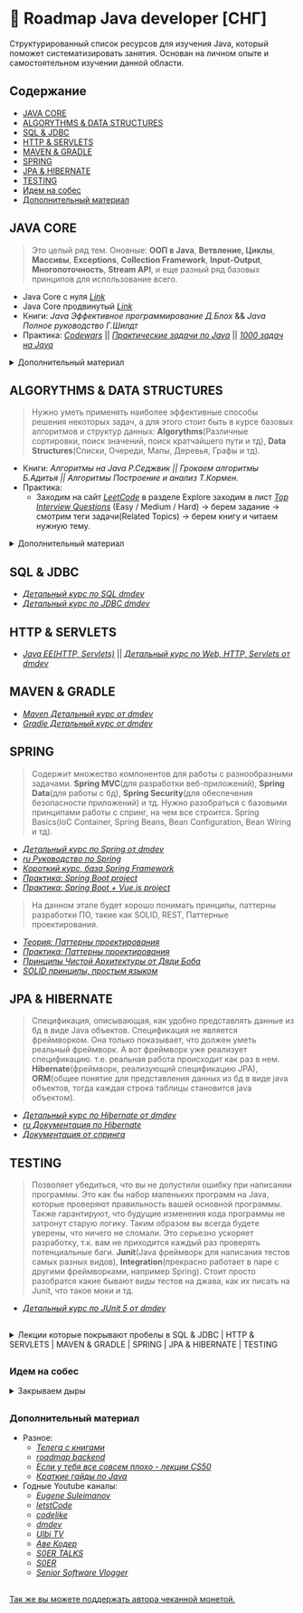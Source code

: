 # :scroll: Roadmap Java developer [СНГ]

Структурированный список ресурсов для изучения Java, который поможет систематизировать занятия. Основан на личном опыте и самостоятельном изучении данной области.




## Содержание
* [JAVA CORE](#java-core)
* [ALGORYTHMS & DATA STRUCTURES](#algorythms--data-structures)
* [SQL & JDBC](#sql--jdbc)
* [HTTP & SERVLETS](#http--servlets)
* [MAVEN & GRADLE](#maven--gradle)
* [SPRING](#spring)
* [JPA & HIBERNATE](#jpa--hibernate)
* [TESTING](#testing)
* [Идем на собес](#идем-на-собес)
* [Дополнительный материал](#дополнительный-материал)





## JAVA CORE
> Это целый ряд тем. Оновные: **ООП в Java**, **Ветвление, Циклы**, **Массивы**, **Exceptions**, **Collection Framework**, **Input-Output**, **Многопоточность**, **Stream API**, и еще разный ряд базовых принципов для использование всего.

* Java Core с нуля *[Link](https://coursehunter.net/course/java-dzhava-dlya-nachinayushchih-s-nulya-do-sertifikata-oracle)*
* Java Core продвинутый *[Link](https://youtube.com/playlist?list=PLqj7-hRTFl_oDMBjI_EstsFcDAwt-Arhs)*
* Книги: *Java Эффективное программирование Д.Блох* && *Java Полное руководство Г.Шилдт*
* Практика: *[Codewars](https://www.codewars.com/kata/search/java?beta=false&order_by=popularity+desc&q=&r%5B%5D=-8&tags=)* || *[Практические задачи по Java](https://habr.com/ru/post/440436/)* || *[1000 задач на Java](https://github.com/allicen/Java-1000)*

<details>
<summary> Дополнительный материал </summary>

Ниже *[лекции от Головача](https://youtube.com/playlist?list=PLoij6udfBnciBZf7aLRmayAzcisWfAwOY)* которые покрывают пробелы в знаниях.

* Java Core Процедурное программирование(детали основ), итерация, рекурсия, динамические структуры данных, память в Java:
  * *[Additional#1.Dec2013(Сети база) №1](https://youtube.com/playlist?list=PLoij6udfBncjdjKiKlnqikkIjrPLFeivp)*
  * *[Additional#2.SQL.Dec2013 №2](https://youtube.com/playlist?list=PLoij6udfBnchYCncZyAzZyFjTGkXIKc7B)*
  * *[(Итерация) Java Core December: Procedural Java. Лекция #1 №3](https://youtube.com/playlist?list=PLoij6udfBncigG7gvCLBMd3y0mR_ekCv8)*
  * *[(Итерация) Java Core December: Procedural Java. Лекция #2 №4](https://youtube.com/playlist?list=PLoij6udfBncjzPJ4yyysa4Fqz1BrZH3g9)*
  * *[(Рекурсия) Java Core December: Procedural Java. Лекция #3 №5](https://youtube.com/playlist?list=PLoij6udfBncifDy8AjaU5wcG_UDPjDSSb)*
  * *[(Динамические структуры данных) Java Core December: Procedural Java. Лекция #4 №6](https://youtube.com/playlist?list=PLoij6udfBncijqEUPXhY-NS0ZKWALlN0B)*
  * *[(Память в Java) Java Core December: Procedural Java. Лекция #5 №7](https://youtube.com/playlist?list=PLoij6udfBncilPJMzXtsOyUutDDULrtEm)*

* Исключения в Java, механика работы исключений, throws + checked/unchecked, иерархия исключений, классификация исключений, "устройство": message, cause, custom fields, сцепленные исключения, стратегии обработки ошибок, try-with-resources (+ suppressed exceptions), multi-catch (+ more precise rethrow):
  * *[(Основы иключения) Java Core December: Exceptions. Лекция #6 №1](https://youtube.com/playlist?list=PLoij6udfBncilVuX_R0sBrESIlyfQWVjm)*
  * *[(try-with-resources, иерархия) Java Core December: Exceptions. Лекция #7 №2](https://youtube.com/playlist?list=PLoij6udfBnchbxh8ZAY-FPlmj97aCILTY)*
  * *[(checked/unchecked, иерархия) Java Core December: Exceptions. Лекция #8 №3](https://youtube.com/playlist?list=PLoij6udfBncjLoxagaF5tGsDp-0XKMyhc)*
  * *[() Java Core December: Exceptions. Лекция #9 №4](https://youtube.com/playlist?list=PLoij6udfBnchR-Cc-RB4EUZokLrLlIuWQ)*

* Java I/O, byte-ориентированные потоки, char-ориентированные потоки, java-type-ориентированные потоки(классы-адаптеры, классы-декораторы, работа с файловой системой, сериализация и клонирование)
  * *[(кодировка) Java Core December: IO. Лекция #10 №1](https://youtube.com/playlist?list=PLoij6udfBncidoWbNwteMhqkE_uxcnWP1)*
  * *[(адаптеры/декораторы) Java Core December: IO. Лекция #11 №2](https://youtube.com/playlist?list=PLoij6udfBnchhzsjZkAbhW-V1K5dM-_Xf)*
  * *[(адаптеры/декораторы) Java Core December: IO. Лекция #12 №3](https://youtube.com/playlist?list=PLoij6udfBncgBHx7HxK8gAxV-oqT_pOob)*

* Java Collection API (big-O notation, Java generics, Iterable / Iterator, Collection API (general), List/ArrayList/LinkedList, Set/List/Map/SortedSet/SortedMap, HashSet/HashMap/hashCode()/equals(), TreeSet/TreeMap/Comparable/Comparator, Collection API (detailed)):
  * *[Java Core December:Collections API. Лекция #13 №1](https://youtube.com/playlist?list=PLoij6udfBncjiXKA5ce0hi4b4DIvGymeo)*
  * *[(дженерикс) Java Core December:Collections API. Лекция #14 №2](https://youtube.com/playlist?list=PLoij6udfBnciAPeXh5oOGBsQ2c8GlEFu0)*

* Продолжение Java IO, Стримы, адаптер/декоратор, клонирование, файловая система:
  * *[Java Core December: IO. Лекция #15 №4](https://youtube.com/playlist?list=PLoij6udfBnci29otnZedLq6x-EPlx3I4f)*

* Продолжение Java Collection:
  * *[(нотации О, equals list, сд хеш сет, мап и тд.) Java Core December: Collections. Лекция #16 №3](https://youtube.com/playlist?list=PLoij6udfBncgIlUdvGNtG2Jp7gXbDMx15)*
  * *[(хеш сет и хеш мап, структуры данных) Java Core December: Collections. Лекция #17 №4](https://youtube.com/playlist?list=PLoij6udfBncjAZTDf6Vx281R5Y9mnm93q)*

* Многопоточность(введение, Thread/Runnable run(), start(), join(), currentThread(), Модель памяти джавы, монитор, synchronized и многое другое, прерывание потока):
  * *[Java Core December: Multithreading. Лекция#18 №1](https://youtube.com/playlist?list=PLoij6udfBncgjoaFqWZSh3L-THigDum7g)*
  * *[Java Core December: Multithreading. Лекция#19 №2](https://youtu.be/Y0OaihQCFpg)*
  * *[(монитор) Java Core December: Multithreading. Лекция#20 №3](https://youtu.be/8rdrpSSV-wg)*

* Объектно-ориентированная Java(конструирование объекта, методы класса Object, перегрузка метода (overload), переопределение метода (overriding), и тд):
  * *[(конструирование объекта) Java Core December: OOP. Лекция#21 №1](https://youtu.be/150u5ofBzhc)*
  * *[Java Core December: OOP. Лекция#22 №2](https://youtube.com/playlist?list=PLoij6udfBncgtdSaq4nqVNtTqPeyh7rnV)*
  * *[(nested/inner) Java Core December: OOP. Лекция#23 №3](https://youtube.com/playlist?list=PLoij6udfBnciXh1_Itg-Hiw9EdGGzwYPE)*
  * *[(singleton,enom,multiton) Java Core December: OOP. Лекция#24 №4](https://youtube.com/playlist?list=PLoij6udfBncjjuiZQNFx_b4A5Ygdn1YbS)*
  * *[(gof, uml и тд)Java Core December: OOP. Лекция#25 №5](https://youtube.com/playlist?list=PLoij6udfBnch50JMDvipTQmAp-q4Pw6jG)*
</details>




## ALGORYTHMS & DATA STRUCTURES
> Нужно уметь применять наиболее эффективные способы решения некоторых задач, а для этого стоит быть в курсе базовых алгоритмов и структур данных: **Algorythms**(Различные сортировки, поиск значений, поиск кратчайшего пути и тд), **Data Structures**(Списки, Очереди, Мапы, Деревья, Графы и тд).

* Книги: *Алгоритмы на Java Р.Седжвик || Грокаем алгоритмы Б.Адитья || Алгоритмы Построение и анализ Т.Кормен.*
* Практика:
  * Заходим на сайт *[LeetCode](https://leetcode.com/)* в разделе Explore заходим в лист *[Top Interview Questions](https://leetcode.com/explore/interview/card/top-interview-questions-easy/)* (Easy / Medium / Hard) -> берем задание -> смотрим теги задачи(Related Topics) -> берем книгу и читаем нужную тему.

<details>
<summary> Дополнительный материал </summary>

* *[Link 1 Y](https://www.youtube.com/watch?v=_NhmGvYs8_g&t=686s)* | *[Link 2 Y](https://youtube.com/playlist?list=PLlsMRoVt5sTOKU87z9NhHHRH9nvE5chfH)* | *[Link 3 Y](https://youtube.com/playlist?list=PLlsMRoVt5sTPCbbIW2QZ-hRMW80lymEYR)*
</details>




## SQL & JDBC
* *[Детальный курс по SQL dmdev](https://youtube.com/playlist?list=PLnh8EajVFTl5q3x1Mp6Fh9YEvv70dL6re)*
* *[Детальный курс по JDBC dmdev](https://youtube.com/playlist?list=PLnh8EajVFTl7an1-h7MLjt6fi-5sJM3Cj )*




## HTTP & SERVLETS
* *[Java EE(HTTP, Servlets)](https://youtube.com/playlist?list=PLAma_mKffTOTTFqIkLXgHqVuL6xJhb0mr)* || *[Детальный курс по Web, HTTP, Servlets от dmdev](https://www.youtube.com/playlist?list=PLnh8EajVFTl7_p5MgevvA41PvxQWq-jC8)*




## MAVEN & GRADLE
* *[Maven Детальный курс от dmdev](https://youtube.com/playlist?list=PLnh8EajVFTl5fusY9MRBEOoLjbv8Trms5)*
* *[Gradle Детальный курс от dmdev](https://youtu.be/a7NVG1U-Qkc)*




## SPRING
> Содержит множество компонентов для работы с разнообразными задачами. **Spring MVC**(для разработки веб-приложений), **Spring Data**(для работы с бд), **Spring Security**(для обеспечения безопасности приложений) и тд. Нужно разобраться с базовыми принципами работы с спринг, на чем все строится. Spring Basics(IoC Container, Spring Beans, Bean Configuration, Bean Wiring и тд).
* *[Детальный курс по Spring от dmdev](https://youtube.com/playlist?list=PLnh8EajVFTl5ZK-8o1KXwnbeBgoKYDbdr)*
* *[ru Руководство по Spring](https://proselyte.net/tutorials/spring-tutorial-full-version/)*
* *[Короткий курс, база Spring Framework](https://youtube.com/playlist?list=PLAma_mKffTOR5o0WNHnY0mTjKxnCgSXrZ)*
* *[Практика: Spring Boot project](https://youtube.com/playlist?list=PLU2ftbIeotGoGSEUf54LQH-DgiQPF2XRO)*
* *[Практика: Spring Boot + Vue.js project](https://youtube.com/playlist?list=PLU2ftbIeotGqSTOVNjT4L3Yfy8jatCdhm)*

> На данном этапе будет хорошо понимать принципы, паттерны разработки ПО, такие как SOLID, REST, Паттерные проектирования.
* *[Теория: Паттерны проектирования](https://refactoring.guru/ru/design-patterns)*
* *[Практика: Паттерны проектирования](https://youtube.com/playlist?list=PLlsMRoVt5sTPgGbinwOVnaF1mxNeLAD7P)*
* *[Принципы Чистой Архитектуры от Дяди Боба](https://blog.cleancoder.com/uncle-bob/2012/08/13/the-clean-architecture.html)*
* *[SOLID принципы, простым языком](https://youtu.be/TxZwqVTaCmA)*




## JPA & HIBERNATE
> Спецификация, описывающая, как удобно представлять данные из бд в виде Java объектов. Спецификация не является фреймворком. Она только показывает, что должен уметь реальный фреймворк. А вот фреймворк уже реализует спецификацию. т.е. реальная работа происходит как раз в нем. **Hibernate**(фреймворк, реализующий спецификацию JPA), **ORM**(общее понятие для представления данных из бд в виде java объектов, тогда каждая строка таблицы становится java объектом).
* *[Детальный курс по Hibernate от dmdev](https://coursehunter.net/course/hibernate)*
* *[ru Документация по Hibernate](https://proselyte.net/tutorials/hibernate-tutorial/)*
* *[Документация от спринга](https://docs.spring.io/spring-data/jpa/docs/current/reference/html/#jpa.query-methods.query-creation)*




## TESTING
> Позволяет убедиться, что вы не допустили ошибку при написании программы. Это как бы набор маленьких программ на Java, которые проверяют правильность вашей основной программы. Также гарантируют, что будущие изменения кода программы не затронут старую логику. Таким образом вы всегда будете уверены, что ничего не сломали. Это серьезно ускоряет разработку, т.к. вам не приходится каждый раз проверять потенциальные баги. **Junit**(Java фреймворк для написания тестов самых разных видов), **Integration**(прекрасно работает в паре с другими фреймворками, например Spring). Стоит просто разобратся какие бывают виды тестов на джава, как их писать на Junit, что такое моки и тд.
* *[Детальный курс по JUnit 5 от dmdev](https://youtube.com/playlist?list=PLnh8EajVFTl5AqvBosxUefReW4nC35P0x)*




##
<details>
<summary> Лекции которые покрывают пробелы в SQL & JDBC | HTTP & SERVLETS | MAVEN & GRADLE | SPRING | JPA & HIBERNATE | TESTING </summary>

[Ссылка на лекции](https://youtube.com/playlist?list=PLoij6udfBncioun9-sBwpkpTit1SIhWko):

* Обзор Java EE / Обзор Java 8:
  * *[Jun#1.Feb 2014.Additional №1](https://youtube.com/playlist?list=PLoij6udfBnchI9V8WL1wbK67hfuJM9efz)*
  * *[Jun#2.Feb 2014.Additional java 8 №2](https://youtube.com/playlist?list=PLoij6udfBnchzRV3L10ECE0tTasKC7GdV)*

* **Протокол TCP/IP, протокол HTTP (детально) / многопоточная архитектура HTTP-сервера:**
  * *[Junior.February2014.HTTP#1 №1](https://youtube.com/playlist?list=PLoij6udfBnchmBR9V7tdSCsOdtcpPkoxo)*
  * *[Junior.February2014.HTTP#2 №2](https://youtube.com/playlist?list=PLoij6udfBncgYO5FS9U-DcBQlix8FF2Q8)*
  * *[Junior.February2014.HTTP#3 №3](https://youtube.com/playlist?list=PLoij6udfBncgYO5FS9U-DcBQlix8FF2Q8)*

* Servlet API (детально) / Spring MVC:
  * *[Junior.February2014.Servlets#3 №1](https://youtube.com/playlist?list=PLoij6udfBncjHaO5s7Ln4w4BLj5FVc49P)*
  * *[Junior.February2014.Servlets#4 №2](https://youtube.com/playlist?list=PLoij6udfBncgN40Iu3mSn0SK8T-Ug0ByH)*
  * *[Junior.February2014.Servlets#5 №3](https://youtu.be/FCKYkh74BVY)*
  * *[Junior.February2014.Servlets#6 №4](https://youtu.be/xHKT8BUZt54)*

* **Spring / Maven (детально) / Log4j (детально):**
  * *[Junior.February2014.Spring#7 №1](https://youtu.be/7Je56cl0DPE)*
  * *[Junior.February2014.Spring#8 №2](https://youtu.be/fcd6ftSLy6s)*

* Test Driven Development: JUnit, Mockito (детально):
  * *[Junior.February2014 #9_1](https://youtu.be/Khy4TJ1WsWc)*
  * *[Junior.February2014 #9_2](https://www.youtube.com/watch?v=H88JLkYrbYE&list=PLoij6udfBncioun9-sBwpkpTit1SIhWko&index=44)*

* **SQL / JDBC, connection pool (детально) / JPA 2/Hibernate:**
  * *[Junior.February2014.JDBC#9 №1](https://youtube.com/playlist?list=PLoij6udfBncijyqGvf-YLN7hAL0S6nIrG)*
  * *[Junior.February2014.JDBC#10 №2](https://youtube.com/playlist?list=PLoij6udfBncgGpXnVrDElGWoIhZMJTzr6)*
  * *[Junior.February2014.JDBC#11 №3](https://youtube.com/playlist?list=PLoij6udfBncjQ6nd4jZvelDojOLkdITDq)*
  * *[Junior.February2014.JDBC#12 №4](https://youtube.com/playlist?list=PLoij6udfBncgy-PDoYGvxyZ5L5GnqV_2R)*
  * *[Junior.February2014.JDBC#13 №5](https://youtube.com/playlist?list=PLoij6udfBncjY0jx7t8Sc-V_qoNZM5gAu)*
  * *[Junior.February2014.JDBC#14 №6](https://youtube.com/playlist?list=PLoij6udfBncigW-7YJku0LlQTDlMwmL33)*
  * *[Junior.February2014.JDBC#15 №7](https://youtube.com/playlist?list=PLoij6udfBncj5beNvOYxtPhOkAPKVYnFz)*

* OOD(SOLID)
  * *[Junior.February2014.OOD#16](https://youtube.com/playlist?list=PLoij6udfBncgRuXhcs1gsWhUlS_8ZOLbg)*

* GOF(Шаблоны ООП):
  * *[Junior.February2014.GOF#17 №1_1](https://youtu.be/3sOIVgubyeQ)*
  * *[Junior.February2014.GOF#17 №1_2](https://youtu.be/Cp6mv2F4zPo)*
  * *[Junior.February2014.GOF#17 №1_3](https://youtu.be/BCfKV4FFMhQ)*
  * *[Junior.February2014.GOF#17 №1_4](https://youtu.be/v7FfJDYvDjQ)*
  * *[Junior.February2014.GOF#17 №1_5](https://youtu.be/BCfKV4FFMhQ)*
  * *[Junior.February2014.GOF#17 №1_6](https://youtu.be/v7FfJDYvDjQ)*
  * *[Junior.February2014.GOF#17 №1_7](https://youtu.be/mfaXG9eVIEA)*
  * *[Junior.February2014.GOF#17 №1_8](https://youtu.be/V5a0JC6DVgQ)*

* JSF(JavaServer Faces):
  * *[Junior.February2014.JSF#18 №1](https://youtube.com/playlist?list=PLoij6udfBncilwh6M-OUWSxef4ZP0PjdY)*
  * *[Junior.February2014.JSF#19 №2](https://youtube.com/playlist?list=PLoij6udfBnciRUejKExnW78IDLBt7ntwv)*
  * *[Junior.February2014.JSF#20 №3](https://youtube.com/playlist?list=PLoij6udfBncgtTP0V1Z5V6zJeoYmcTpG4)*

* WebSockets:
  * *[Junior.February2014.WebSockets #21 №1](https://youtube.com/playlist?list=PLoij6udfBncjXbiZ6pmX-chxQNjANR2Gh)*

* Apache, Maven:
  * *[Junior.February2014.Maven#22 №1](https://youtube.com/playlist?list=PLoij6udfBnchZ36TWDdiQsPArx-ON-1GM)*

 *Log4J:
  * *[Junior.February2014.Log4J#23 №1](https://youtube.com/playlist?list=PLoij6udfBncj2KugaIbiLz9ggQzeAtA33)*

* JPA 2/Hibernate:
  * *[Junior.February2014.JPA2&Hibernate#24](https://youtube.com/playlist?list=PLoij6udfBnci05Oh7IRN-KU3PCjLeYtez)*
</details>

##




### Идем на собес

<details>
<summary> Закрываем дыры</summary>

* **Data Structure & Algorithms** *(уметь решать easy, medium problem)*
  - *[Link 1 V](https://youtu.be/_NhmGvYs8_g)* | *[Link 2 L](https://leetcode.com/explore/interview/card/top-interview-questions-easy/)*

* **ООП**
  - *[Link 1](https://youtu.be/4owUYYdcAOw)* | *[Link 2](https://youtu.be/YMTdEXpQTZQ)* | *[Link 3](https://youtu.be/BYu8gT0hGCQ)* | *[Link 4 G](https://youtube.com/playlist?list=PLoij6udfBncgtdSaq4nqVNtTqPeyh7rnV)* | *[Link 5 G](https://youtube.com/playlist?list=PLoij6udfBnciXh1_Itg-Hiw9EdGGzwYPE)* | *[Link 6 G](https://youtube.com/playlist?list=PLoij6udfBncjjuiZQNFx_b4A5Ygdn1YbS)* | *[Link 7 G](https://youtube.com/playlist?list=PLoij6udfBnch50JMDvipTQmAp-q4Pw6jG)* | *[Link 8 D](https://coursehunter.net/course/java-dlya-nachinayushchih-level-2?lesson=20)* | *[Link Y](https://youtu.be/Xg_DTzM6o6U)*

* **Generics** *(как применять, как оно работает)*
  - *[Link 1 G](https://youtu.be/Yymzcnt-Ars)* | *[Link 2 D](https://coursehunter.net/course/java-dlya-nachinayushchih-level-2?lesson=27)* | *[Link 3 D](https://coursehunter.net/course/java-dlya-nachinayushchih-level-2?lesson=28)* | *[Link 4 D](https://coursehunter.net/course/java-dlya-nachinayushchih-level-2?lesson=29)*

* **Object** *(знать методы)*
  - *[Link 1](https://youtu.be/DrQqZj5OIZc)* | *[Link 2](https://www.youtube.com/watch?v=Juav74bCtZ8)* | *[Link 3](https://www.youtube.com/watch?v=NQdwRwbPVCs)* | *[Link 4](https://youtu.be/B0bweMu3m5E)*

* **Collection Framework** *(**больше всего спрашивают**, надо очень подробно знать)*
  - *[Link 1](https://youtube.com/playlist?list=PL786bPIlqEjRvuYGGDMxy6YqzG-Hizvs8)* | *[Link 2](https://youtube.com/playlist?list=PLqj7-hRTFl_oDMBjI_EstsFcDAwt-Arhs)* | *[Link 3](https://youtu.be/xVfV8r_4GYI)* | *[Link 4 G](https://youtube.com/playlist?list=PLoij6udfBncjiXKA5ce0hi4b4DIvGymeo)* | *[Link 5 G](https://youtube.com/playlist?list=PLoij6udfBnciAPeXh5oOGBsQ2c8GlEFu0)* | *[Link 6 G](https://youtube.com/playlist?list=PLoij6udfBncgIlUdvGNtG2Jp7gXbDMx15)* | *[Link 7 G](https://youtube.com/playlist?list=PLoij6udfBncjAZTDf6Vx281R5Y9mnm93q)* | *[Link 8](https://youtu.be/JDh3DsJGGMU)*

* **Lamda**
  - *[Link 1](https://youtu.be/jHStUYP1NEg)* | *[Link 2](https://youtu.be/33pi0sIZNEU)* | *[Link 3](https://youtu.be/sWwkwcAugR0)* | *[Link 4](https://youtu.be/oUvx2Up-PkA)* | *[Link 5](https://youtu.be/GMzP5vIG9YU)*

* **Stream API**
  - *[Link 1](https://youtu.be/IQVwwwSe4Ic)* | *[Link 2](https://youtu.be/aC0-KsuPG0I)* | *[Link 3](https://youtu.be/RzEiCguFZiY)*

* **Garbage Collector** *(gc(), finalize(), как он чистит мусор, как он работает, можно ли заставить работать)* 
  - *[Link 1](https://youtu.be/-ayMplONmkI)*

* **Multithreading / Concurrency** **_(базовые знания)_** *(как работает многопоточность, как создать тред, sleep, join, монитор, процесс гонки)*
  - *[Link 1](https://www.youtube.com/watch?v=VbLyaPPHtrE&list=PLw6SJ6q6-1YptavAy65knVOSBZ_y6YxmV&index=4&t=47s)* | *[Link 2](https://metanit.com/java/tutorial/8.5.php)*

* **Exception** *(иерархия, checked и unchecked, когда нужно создавать свои исключения, когда нужно или не нужно обрабатывать ошибки)*
  - *[Link 1](https://youtu.be/_ndfgwHtcXY)* | *[Link 2 D](https://coursehunter.net/course/java-dlya-nachinayushchih-level-2?lesson=47)* | *[Link 3](https://youtu.be/mLpMtc62530)* | *[Link 4 G](https://youtube.com/playlist?list=PLoij6udfBncilVuX_R0sBrESIlyfQWVjm)* | *[Link 5 G](https://youtube.com/playlist?list=PLoij6udfBnchbxh8ZAY-FPlmj97aCILTY)* | *[Link 6 G](https://youtube.com/playlist?list=PLoij6udfBncjLoxagaF5tGsDp-0XKMyhc)* | *[Link 7 G](https://youtube.com/playlist?list=PLoij6udfBnchR-Cc-RB4EUZokLrLlIuWQ)*

* **String, String Pool** *(как работает jvm memory, имутабельность, отличие от других стрингов)*
  - *[Link 1 Y](https://youtu.be/d_oou6CAz5U)* | *[Link 2 Y](https://youtu.be/1QP8y6-1fD0)*

* **SQL + JDBC** *(Иметь крепкую базу, понимать как работает на практике, как создавать коннект, пулл, уровни изоляции транзакций sql _isolation levels_, грязночтение, понимание что будет происходить на уровне бд если человек читает текущую запись, а другой изменяет данные, какие данные будут у них видны и тд)*
  - *[Link 1 SQL Y](https://youtube.com/playlist?list=PLtPJ9lKvJ4oh5SdmGVusIVDPcELrJ2bsT)* | *[Link 2 SQL C](https://coursehunter.net/course/sql)* | *[Link 3 JDBC C](https://coursehunter.net/course/jdbc?lesson=1)* | *[Link 4 G](https://youtube.com/playlist?list=PLoij6udfBncijyqGvf-YLN7hAL0S6nIrG)* | *[Link 5 G](https://youtube.com/playlist?list=PLoij6udfBncgGpXnVrDElGWoIhZMJTzr6)* | *[Link 6 G](https://youtube.com/playlist?list=PLoij6udfBncjQ6nd4jZvelDojOLkdITDq)* | *[Link 7 G](https://youtube.com/playlist?list=PLoij6udfBncgy-PDoYGvxyZ5L5GnqV_2R)* | *[Link 8 G](https://youtube.com/playlist?list=PLoij6udfBncjY0jx7t8Sc-V_qoNZM5gAu)* | *[Link 9 G](https://youtube.com/playlist?list=PLoij6udfBncigW-7YJku0LlQTDlMwmL33)* | *[Link 10 G](https://youtube.com/playlist?list=PLoij6udfBncj5beNvOYxtPhOkAPKVYnFz)*

* **Web + Spring + Hibernate** *(понимание как устроин web, база Spring, Hibernate, что будет если кинуть GET request на домен)*

* **Unit & Integation testing** *(иметь понимание как это делать и зачем. Создать мини метод, сделать на него тест, на истину/ложь и на ошибку)*

* **SOLID + Паттерны проектирования + REST**
  - *[Link 1 W](https://habr.com/ru/post/688530/)* | *[Link 2 G](https://youtube.com/playlist?list=PLoij6udfBncgRuXhcs1gsWhUlS_8ZOLbg)* | *[Link 3 W](http://butunclebob.com/ArticleS.UncleBob.PrinciplesOfOod)* | *[Link 4 Y](https://youtu.be/1MDiB2Ya--4)* | *[Link 5 W](https://refactoring.guru/ru/design-patterns)* | *[Link 6 Y](https://youtube.com/playlist?list=PLlsMRoVt5sTPgGbinwOVnaF1mxNeLAD7P)* | *[Книга: Банда четырёх](https://t.me/dmytrii_bookshelf/231)*

* **Git** *(хватит базы, уметь пользоваться через консоль)*
  - *[основы за час по ролику](https://youtu.be/dHlhCO56Pv0)* | *[GIT Полный курс](https://youtube.com/playlist?list=PLAma_mKffTOTIomJBmL9J42PP0l7riFUO)* | *[GIT Альтернативный курс](https://www.youtube.com/playlist?list=PLuY6eeDuleIOMB2R_Kky05ZfiAx2_pbAH)* | *[GIT Интерактивный тренажер](https://learngitbranching.js.org/?locale=ru_RU)* | *[документация от Жени](https://proselyte.net/tutorials/git/introduction/)*

### Подготовка к собесу
* **Структура собиседования**
  - *[Link 1 Y](https://youtu.be/UQnpwtdHiDs)* | *[Link 2 Y](https://youtu.be/vArj4XmtxvY)* | *[Link 3 Y](https://youtu.be/lq4TKfc-Ot4)*
* **Частые вопросы для Trainee/Junior Java developer**
  - *[Link 1](https://github.com/enhorse/java-interview)* | *[Link 2 Y](https://youtube.com/playlist?list=PLlsMRoVt5sTMMCwd_gLaaZMkQhzVh9hLA)* | *[Link 3 Y](https://youtube.com/playlist?list=PLxqzxxW1gWwJvVK11R_lJKAlP_9m3Gu2H)*
* **Составляем Резюме и Сопроводительное письмо** 
  - *[Link 1 Y](https://youtu.be/6XK2OvWHSsg)*
</details>

##




### Дополнительный материал

- Разное:
  - *[Телега с книгами](https://t.me/dmytrii_bookshelf)*
  - *[roadmap backend](https://roadmap.sh/backend)*
  - *[Если у тебя все совсем плохо - лекции CS50](https://youtube.com/playlist?list=PLawfWYMUziZqyUL5QDLVbe3j5BKWj42E5)*
  - *[Краткие гайды по Java](https://proselyte.net/tutorials/)*
- Годные Youtube каналы:
  - *[Eugene Suleimanov](https://www.youtube.com/c/EugeneSuleimanov)*
  - *[letstCode](https://www.youtube.com/c/letsCodeDru)*
  - *[codelike](https://www.youtube.com/c/codelike)*
  - *[dmdev](https://www.youtube.com/c/dmdev/videos)*
  - *[Ulbi TV](https://www.youtube.com/c/UlbiTV)*
  - *[Аве Кодер](https://www.youtube.com/c/%D0%90%D0%B2%D0%B5%D0%9A%D0%BE%D0%B4%D0%B5%D1%80)*
  - *[S0ER TALKS](https://www.youtube.com/channel/UCcNotjFXtUZ6bTAWk1KpOWg)*
  - *[S0ER](https://www.youtube.com/c/S0ERDEVS)*
  - *[Senior Software Vlogger](https://www.youtube.com/c/SeniorSoftwareVlogger)*




##
[Так же вы можете поддержать автора чеканной монетой.](https://send.monobank.ua/jar/AGN7gXSmuT)
